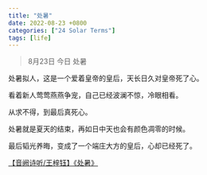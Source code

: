 ```yaml
---
title: "处暑"
date: 2022-08-23 +0800
categories: ["24 Solar Terms"]
tags: [life]
---
```



> 8月23日 今日 处暑

处暑拟人，这是一个爱着皇帝的皇后，天长日久对皇帝死了心。

看着新人莺莺燕燕争宠，自己已经波澜不惊，冷眼相看。

从求不得，到最后真死心。

处暑就是夏天的结束，再如日中天也会有颜色凋零的时候。

最后韬光养晦，变成了一个端庄大方的皇后，心却已经死了。

<a href="https://www.bilibili.com/video/av64844795/">【音阙诗听/王梓钰】《处暑》</a>

